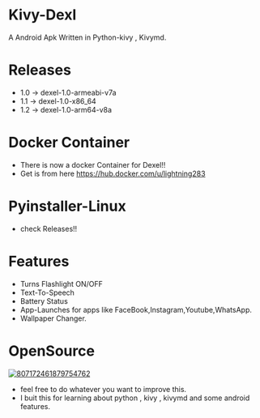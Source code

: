 # Kivy-Dexl
A Android Apk Written in Python-kivy , Kivymd.
# Releases
-  1.0 -> dexel-1.0-armeabi-v7a
-  1.1 -> dexel-1.0-x86_64
-  1.2 -> dexel-1.0-arm64-v8a
# Docker Container
-  There is now a docker Container for Dexel!!
-  Get is from here https://hub.docker.com/u/lightning283
# Pyinstaller-Linux
-  check Releases!!
# Features
-  Turns Flashlight ON/OFF
-  Text-To-Speech
-  Battery Status
-  App-Launches for apps like FaceBook,Instagram,Youtube,WhatsApp.
-  Wallpaper Changer.
# OpenSource

<a href="https://imgbb.com/"><img src="https://i.ibb.co/yf6xvsX/807172461879754762.gif" alt="807172461879754762" border="0"></a>

-  feel free to do whatever you want to improve this.
-  I buit this for learning about python , kivy , kivymd and some android features.
